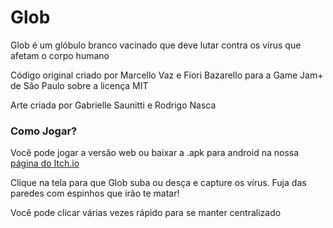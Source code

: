 <h1>Glob</h1>
<p> Glob é um glóbulo branco vacinado que deve lutar contra os vírus que afetam o corpo humano </p>
<p> Código original criado por Marcello Vaz e Fiori Bazarello para a Game Jam+ de São Paulo sobre a licença MIT </p>
<p> Arte criada por Gabrielle Saunitti e Rodrigo Nasca </p>

<h3>Como Jogar?</h3>
<p> Você pode jogar a versão web ou baixar a .apk para android na nossa <a href="https://mvaz.itch.io/glob">página do Itch.io</a></p>
<p> Clique na tela para que Glob suba ou desça e capture os vírus. Fuja das paredes com espinhos que irão te matar! </p>
<p> Você pode clicar várias vezes rápido para se manter centralizado </p>
